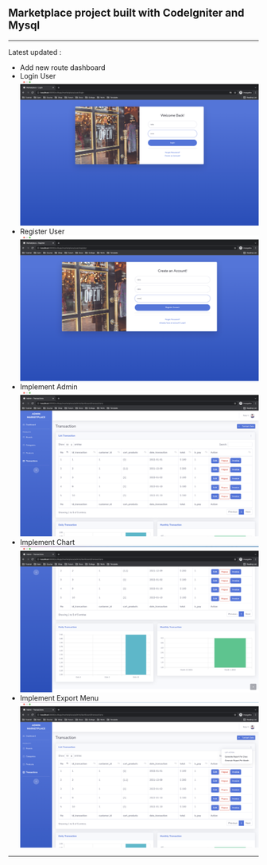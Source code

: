## Marketplace project built with CodeIgniter and Mysql

---

Latest updated :

- Add new route dashboard
- Login User
  ![list](images/ss-login.png)
- Register User
  ![list](images/ss-register.png)
- Implement Admin
  ![list](images/ss-admin.png)
- Implement Chart
  ![list](images/ss-chart.png)
- Implement Export Menu
  ![list](images/ss-export-menu.png)

---
